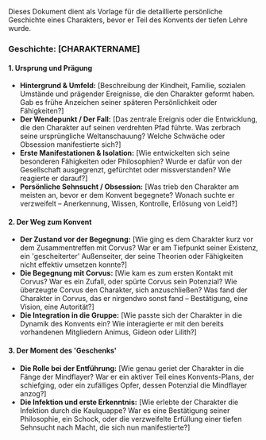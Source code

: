 Dieses Dokument dient als Vorlage für die detaillierte persönliche Geschichte eines Charakters, bevor er Teil des Konvents der tiefen Lehre wurde.

### Geschichte: [CHARAKTERNAME]

#### 1. Ursprung und Prägung

- **Hintergrund & Umfeld:** [Beschreibung der Kindheit, Familie, sozialen Umstände und prägender Ereignisse, die den Charakter geformt haben. Gab es frühe Anzeichen seiner späteren Persönlichkeit oder Fähigkeiten?]    
- **Der Wendepunkt / Der Fall:** [Das zentrale Ereignis oder die Entwicklung, die den Charakter auf seinen verdrehten Pfad führte. Was zerbrach seine ursprüngliche Weltanschauung? Welche Schwäche oder Obsession manifestierte sich?]    
- **Erste Manifestationen & Isolation:** [Wie entwickelten sich seine besonderen Fähigkeiten oder Philosophien? Wurde er dafür von der Gesellschaft ausgegrenzt, gefürchtet oder missverstanden? Wie reagierte er darauf?]    
- **Persönliche Sehnsucht / Obsession:** [Was trieb den Charakter am meisten an, bevor er dem Konvent begegnete? Wonach suchte er verzweifelt – Anerkennung, Wissen, Kontrolle, Erlösung von Leid?]    

#### 2. Der Weg zum Konvent

- **Der Zustand vor der Begegnung:** [Wie ging es dem Charakter kurz vor dem Zusammentreffen mit Corvus? War er am Tiefpunkt seiner Existenz, ein 'gescheiterter' Außenseiter, der seine Theorien oder Fähigkeiten nicht effektiv umsetzen konnte?]    
- **Die Begegnung mit Corvus:** [Wie kam es zum ersten Kontakt mit Corvus? War es ein Zufall, oder spürte Corvus sein Potenzial? Wie überzeugte Corvus den Charakter, sich anzuschließen? Was fand der Charakter in Corvus, das er nirgendwo sonst fand – Bestätigung, eine Vision, eine Autorität?]    
- **Die Integration in die Gruppe:** [Wie passte sich der Charakter in die Dynamik des Konvents ein? Wie interagierte er mit den bereits vorhandenen Mitgliedern Animus, Gideon oder Lilith?]    

#### 3. Der Moment des 'Geschenks'

- **Die Rolle bei der Entführung:** [Wie genau geriet der Charakter in die Fänge der Mindflayer? War er ein aktiver Teil eines Konvents-Plans, der schiefging, oder ein zufälliges Opfer, dessen Potenzial die Mindflayer anzog?]    
- **Die Infektion und erste Erkenntnis:** [Wie erlebte der Charakter die Infektion durch die Kaulquappe? War es eine Bestätigung seiner Philosophie, ein Schock, oder die verzweifelte Erfüllung einer tiefen Sehnsucht nach Macht, die sich nun manifestierte?]